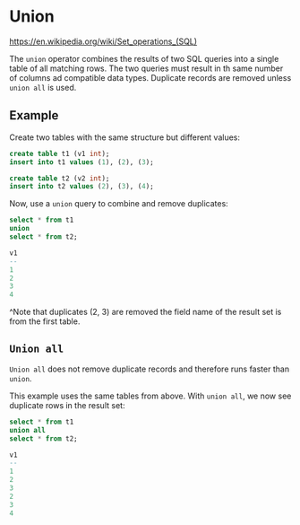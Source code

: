 # Union

https://en.wikipedia.org/wiki/Set_operations_(SQL)

The `union` operator combines the results of two SQL queries into a single table of all matching rows. The two queries must result in th same number of columns ad compatible data types. Duplicate records are removed unless `union all` is used.

## Example

Create two tables with the same structure but different values:
```sql
create table t1 (v1 int);
insert into t1 values (1), (2), (3);

create table t2 (v2 int);
insert into t2 values (2), (3), (4);
```

Now, use a `union` query to combine and remove duplicates:
```sql
select * from t1
union
select * from t2;

v1
--
1
2
3
4
```

^Note that duplicates (2, 3) are removed the field name of the result set is from the first table.

## `Union all`
`Union all` does not remove duplicate records and therefore runs faster than `union`.

This example uses the same tables from above. With `union all`, we now see duplicate rows in the result set:

```sql
select * from t1
union all
select * from t2;

v1
--
1
2
3
2
3
4
```
